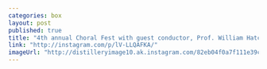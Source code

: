 ```yaml
---
categories: box
layout: post
published: true
title: "4th annual Choral Fest with guest conductor, Prof. William Hatcher"
link: "http://instagram.com/p/lV-LLQAFKA/"
imageUrl: "http://distilleryimage10.ak.instagram.com/82eb04f0a7f111e39c71122220ff8bae_8.jpg"
---
```



